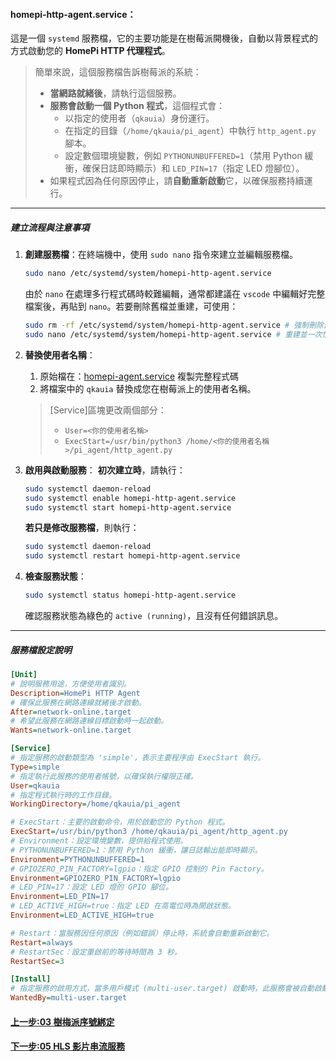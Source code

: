 <!-- markdownlint-disable -->

#### homepi-http-agent.service：

這是一個 `systemd` 服務檔，它的主要功能是在樹莓派開機後，自動以背景程式的方式啟動您的 **HomePi HTTP 代理程式**。

> 簡單來說，這個服務檔告訴樹莓派的系統：
>
> - **當網路就緒後**，請執行這個服務。
> - **服務會啟動一個 Python 程式**，這個程式會：
>   - 以指定的使用者（`qkauia`）身份運行。
>   - 在指定的目錄（`/home/qkauia/pi_agent`）中執行 `http_agent.py` 腳本。
>   - 設定數個環境變數，例如 `PYTHONUNBUFFERED=1`（禁用 Python 緩衝，確保日誌即時顯示）和 `LED_PIN=17`（指定 LED 燈腳位）。
> - 如果程式因為任何原因停止，請**自動重新啟動**它，以確保服務持續運行。

---

##### 建立流程與注意事項

1.  **創建服務檔**：在終端機中，使用 `sudo nano` 指令來建立並編輯服務檔。

    ```bash
    sudo nano /etc/systemd/system/homepi-http-agent.service
    ```

    由於 `nano` 在處理多行程式碼時較難編輯，通常都建議在 `vscode` 中編輯好完整檔案後，再貼到 `nano`。若要刪除舊檔並重建，可使用：

    ```bash
    sudo rm -rf /etc/systemd/system/homepi-http-agent.service # 強制刪除舊檔
    sudo nano /etc/systemd/system/homepi-http-agent.service # 重建並一次性貼上
    ```

2.  **替換使用者名稱**：

    1. 原始檔在：[homepi-agent.service](../說明文件/systemd檔案/homepi-agent.service) 複製完整程式碼
    2. 將檔案中的 `qkauia` 替換成您在樹莓派上的使用者名稱。

    > [Service]區塊更改兩個部分：
    >
    > - `User=<你的使用者名稱>`
    > - `ExecStart=/usr/bin/python3 /home/<你的使用者名稱>/pi_agent/http_agent.py`

3.  **啟用與啟動服務**：
    **初次建立時**，請執行：

    ```bash
    sudo systemctl daemon-reload
    sudo systemctl enable homepi-http-agent.service
    sudo systemctl start homepi-http-agent.service
    ```

    **若只是修改服務檔**，則執行：

    ```bash
    sudo systemctl daemon-reload
    sudo systemctl restart homepi-http-agent.service
    ```

4.  **檢查服務狀態**：
    ```bash
    sudo systemctl status homepi-http-agent.service
    ```
    確認服務狀態為綠色的 `active (running)`，且沒有任何錯誤訊息。

---

##### 服務檔設定說明

```ini
[Unit]
# 說明服務用途，方便使用者識別。
Description=HomePi HTTP Agent
# 確保此服務在網路連線就緒後才啟動。
After=network-online.target
# 希望此服務在網路連線目標啟動時一起啟動。
Wants=network-online.target

[Service]
# 指定服務的啟動類型為 'simple'，表示主要程序由 ExecStart 執行。
Type=simple
# 指定執行此服務的使用者帳號，以確保執行權限正確。
User=qkauia
# 指定程式執行時的工作目錄。
WorkingDirectory=/home/qkauia/pi_agent

# ExecStart：主要的啟動命令，用於啟動您的 Python 程式。
ExecStart=/usr/bin/python3 /home/qkauia/pi_agent/http_agent.py
# Environment：設定環境變數，提供給程式使用。
# PYTHONUNBUFFERED=1：禁用 Python 緩衝，讓日誌輸出能即時顯示。
Environment=PYTHONUNBUFFERED=1
# GPIOZERO_PIN_FACTORY=lgpio：指定 GPIO 控制的 Pin Factory。
Environment=GPIOZERO_PIN_FACTORY=lgpio
# LED_PIN=17：設定 LED 燈的 GPIO 腳位。
Environment=LED_PIN=17
# LED_ACTIVE_HIGH=true：指定 LED 在高電位時為開啟狀態。
Environment=LED_ACTIVE_HIGH=true

# Restart：當服務因任何原因（例如錯誤）停止時，系統會自動重新啟動它。
Restart=always
# RestartSec：設定重啟前的等待時間為 3 秒。
RestartSec=3

[Install]
# 指定服務的啟用方式，當多用戶模式 (multi-user.target) 啟動時，此服務會被自動啟動。
WantedBy=multi-user.target
```

#### [上一步:03 樹梅派序號綁定](03樹梅派序號綁定.md)

#### [下一步:05 HLS 影片串流服務](<05HLS影片串流服務(homepi-hls.service).md>)
